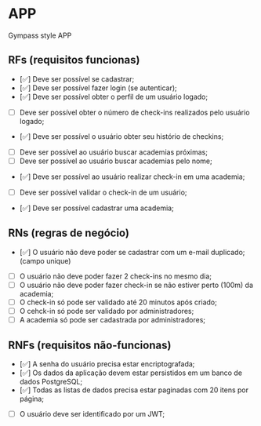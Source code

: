 # APP

Gympass style APP

## RFs (requisitos funcionas)

- [✅] Deve ser possível se cadastrar;
- [✅] Deve ser possível fazer login (se autenticar);
- [✅] Deve ser possível obter o perfil de um usuário logado;
- [ ] Deve ser possível obter o número de check-ins realizados pelo usuário logado;
- [✅] Deve ser possível o usuário obter seu histório de checkins;
- [ ] Deve ser possível ao usuário buscar academias próximas;
- [ ] Deve ser possível ao usuário buscar academias pelo nome;
- [✅] Deve ser possível ao usuário realizar check-in em uma academia;
- [ ] Deve ser possível validar o check-in de um usuário;
- [✅] Deve ser possível cadastrar uma academia;

## RNs (regras de negócio)

- [✅] O usuário não deve poder se cadastrar com um e-mail duplicado; (campo unique)
- [ ] O usuário não deve poder fazer 2 check-ins no mesmo dia;
- [ ] O usuário não deve poder fazer check-in se não estiver perto (100m) da academia;
- [ ] O check-in só pode ser validado até 20 minutos após criado;
- [ ] O cehck-in só pode ser validado por administradores;
- [ ] A academia só pode ser cadastrada por administradores;

## RNFs (requisitos não-funcionas)

- [✅] A senha do usuário precisa estar encriptografada;
- [✅] Os dados da aplicação devem estar persistidos em um banco de dados PostgreSQL;
- [✅] Todas as listas de dados precisa estar paginadas com 20 itens por página;
- [ ] O usuário deve ser identificado por um JWT;
